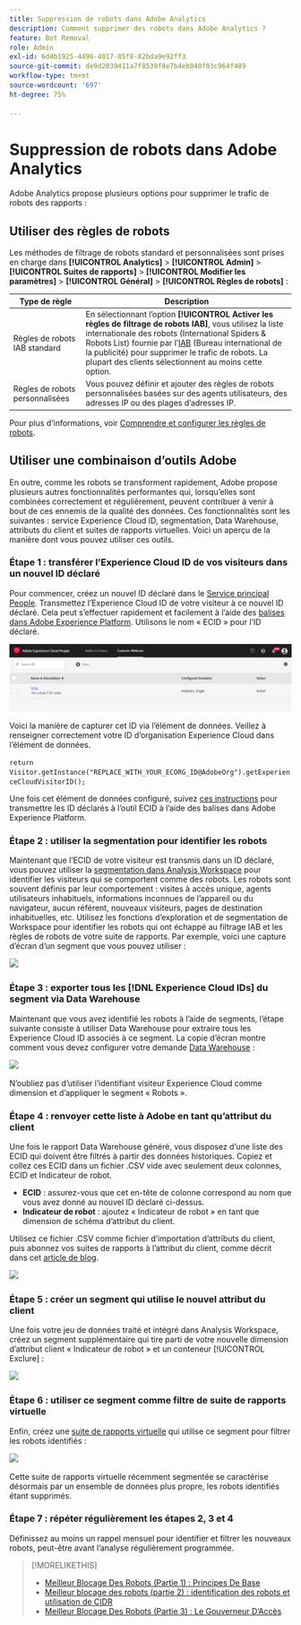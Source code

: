 ```yaml
---
title: Suppression de robots dans Adobe Analytics
description: Comment supprimer des robots dans Adobe Analytics ?
feature: Bot Removal
role: Admin
exl-id: 6d4b1925-4496-4017-85f8-82bda9e92ff3
source-git-commit: de9d2039411a7f8539f8e7b4eb840f03c964f489
workflow-type: tm+mt
source-wordcount: '697'
ht-degree: 75%

---
```


# Suppression de robots dans Adobe Analytics

Adobe Analytics propose plusieurs options pour supprimer le trafic de robots des rapports :

## Utiliser des règles de robots

Les méthodes de filtrage de robots standard et personnalisées sont prises en charge dans **[!UICONTROL Analytics]** > **[!UICONTROL Admin]** > **[!UICONTROL Suites de rapports]** > **[!UICONTROL Modifier les paramètres]** > **[!UICONTROL Général]** > **[!UICONTROL Règles de robots]** :

| Type de règle | Description |
|--- |--- |
| Règles de robots IAB standard | En sélectionnant l’option **[!UICONTROL Activer les règles de filtrage de robots IAB]**, vous utilisez la liste internationale des robots (International Spiders &amp; Robots List) fournie par l’[IAB](https://www.iab.com/) (Bureau international de la publicité) pour supprimer le trafic de robots. La plupart des clients sélectionnent au moins cette option. |
| Règles de robots personnalisées | Vous pouvez définir et ajouter des règles de robots personnalisées basées sur des agents utilisateurs, des adresses IP ou des plages d’adresses IP. |

Pour plus d’informations, voir [Comprendre et configurer les règles de robots](/help/admin/admin/c-manage-report-suites/c-edit-report-suites/general/bot-removal/bot-rules.md).

## Utiliser une combinaison d’outils Adobe

En outre, comme les robots se transforment rapidement, Adobe propose plusieurs autres fonctionnalités performantes qui, lorsqu’elles sont combinées correctement et régulièrement, peuvent contribuer à venir à bout de ces ennemis de la qualité des données. Ces fonctionnalités sont les suivantes : service Experience Cloud ID, segmentation, Data Warehouse, attributs du client et suites de rapports virtuelles. Voici un aperçu de la manière dont vous pouvez utiliser ces outils.

### Étape 1 : transférer l’Experience Cloud ID de vos visiteurs dans un nouvel ID déclaré

Pour commencer, créez un nouvel ID déclaré dans le [Service principal People](https://experienceleague.adobe.com/docs/core-services/interface/audiences/audience-library.html?lang=fr). Transmettez l’Experience Cloud ID de votre visiteur à ce nouvel ID déclaré. Cela peut s’effectuer rapidement et facilement à l’aide des [balises dans Adobe Experience Platform](https://experienceleague.adobe.com/docs/experience-platform/tags/extensions/adobe/id-service/overview.html?lang=fr). Utilisons le nom « ECID » pour l’ID déclaré.

![](/help/admin/admin/c-manage-report-suites/c-edit-report-suites/general/bot-removal/assets/bot-cust-attr-setup.png)

Voici la manière de capturer cet ID via l’élément de données. Veillez à renseigner correctement votre ID d’organisation Experience Cloud dans l’élément de données.

```return Visitor.getInstance("REPLACE_WITH_YOUR_ECORG_ID@AdobeOrg").getExperienceCloudVisitorID();```

Une fois cet élément de données configuré, suivez [ces instructions](https://experienceleague.adobe.com/docs/experience-platform/tags/extensions/adobe/id-service/overview.html?lang=fr) pour transmettre les ID déclarés à l’outil ECID à l’aide des balises dans Adobe Experience Platform.

### Étape 2 : utiliser la segmentation pour identifier les robots

Maintenant que l’ECID de votre visiteur est transmis dans un ID déclaré, vous pouvez utiliser la [segmentation dans Analysis Workspace](https://experienceleague.adobe.com/docs/analytics/analyze/analysis-workspace/components/segments/t-freeform-project-segment.html?lang=fr) pour identifier les visiteurs qui se comportent comme des robots. Les robots sont souvent définis par leur comportement : visites à accès unique, agents utilisateurs inhabituels, informations inconnues de l’appareil ou du navigateur, aucun référent, nouveaux visiteurs, pages de destination inhabituelles, etc. Utilisez les fonctions d’exploration et de segmentation de Workspace pour identifier les robots qui ont échappé au filtrage IAB et les règles de robots de votre suite de rapports. Par exemple, voici une capture d’écran d’un segment que vous pouvez utiliser :

![](/help/admin/admin/c-manage-report-suites/c-edit-report-suites/general/bot-removal/assets/bot-filter-seg1.png)

### Étape 3 : exporter tous les [!DNL Experience Cloud IDs] du segment via Data Warehouse

Maintenant que vous avez identifié les robots à l’aide de segments, l’étape suivante consiste à utiliser Data Warehouse pour extraire tous les Experience Cloud ID associés à ce segment. La copie d’écran montre comment vous devez configurer votre demande [Data Warehouse](/help/export/data-warehouse/data-warehouse.md) :

![](/help/admin/admin/c-manage-report-suites/c-edit-report-suites/general/bot-removal/assets/bot-dwh-3.png)

N’oubliez pas d’utiliser l’identifiant visiteur Experience Cloud comme dimension et d’appliquer le segment « Robots ».

### Étape 4 : renvoyer cette liste à Adobe en tant qu’attribut du client

Une fois le rapport Data Warehouse généré, vous disposez d’une liste des ECID qui doivent être filtrés à partir des données historiques. Copiez et collez ces ECID dans un fichier .CSV vide avec seulement deux colonnes, ECID et Indicateur de robot.

* **ECID** : assurez-vous que cet en-tête de colonne correspond au nom que vous avez donné au nouvel ID déclaré ci-dessus.
* **Indicateur de robot** : ajoutez « Indicateur de robot » en tant que dimension de schéma d’attribut du client.

Utilisez ce fichier .CSV comme fichier d’importation d’attributs du client, puis abonnez vos suites de rapports à l’attribut du client, comme décrit dans cet [article de blog](https://blog.adobe.com/en/publish/2016/10/20/link-digital-behavior-customers).

![](/help/admin/admin/c-manage-report-suites/c-edit-report-suites/general/bot-removal/assets/bot-csv-4.png)

### Étape 5 : créer un segment qui utilise le nouvel attribut du client

Une fois votre jeu de données traité et intégré dans Analysis Workspace, créez un segment supplémentaire qui tire parti de votre nouvelle dimension d’attribut client « Indicateur de robot » et un conteneur [!UICONTROL Exclure] :

![](/help/admin/admin/c-manage-report-suites/c-edit-report-suites/general/bot-removal/assets/bot-filter-seg2.png)

### Étape 6 : utiliser ce segment comme filtre de suite de rapports virtuelle

Enfin, créez une [suite de rapports virtuelle](/help/components/vrs/vrs-about.md) qui utilise ce segment pour filtrer les robots identifiés :

![](/help/admin/admin/c-manage-report-suites/c-edit-report-suites/general/bot-removal/assets/bot-vrs.png)

Cette suite de rapports virtuelle récemment segmentée se caractérise désormais par un ensemble de données plus propre, les robots identifiés étant supprimés.

### Étape 7 : répéter régulièrement les étapes 2, 3 et 4

Définissez au moins un rappel mensuel pour identifier et filtrer les nouveaux robots, peut-être avant l’analyse régulièrement programmée.

>[!MORELIKETHIS]
>
>* [Meilleur Blocage Des Robots (Partie 1) : Principes De Base](https://experienceleaguecommunities.adobe.com/t5/adobe-analytics-blogs/better-bot-blocking-part-1-the-basics/ba-p/715839)
>* [Meilleur blocage des robots (partie 2) : identification des robots et utilisation de CIDR](https://experienceleaguecommunities.adobe.com/t5/adobe-analytics-blogs/better-bot-blocking-part-2-identifying-bots-and-leveraging-cidr/ba-p/722132)
>* [Meilleur Blocage Des Robots (Partie 3) : Le Gouverneur D’Accès](https://experienceleaguecommunities.adobe.com/t5/adobe-analytics-blogs/better-bot-blocking-part-3-the-hit-governor/ba-p/727051)


